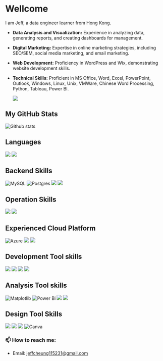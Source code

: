 # Wellcome

I am Jeff, a data engineer learner from Hong Kong. 

* **Data Analysis and Visualization:** Experience in analyzing data, generating reports, and creating dashboards for management.
* **Digital Marketing:** Expertise in online marketing strategies, including SEO/SEM, social media marketing, and email marketing.
* **Web Development:** Proficiency in WordPress and Wix, demonstrating website development skills.
* **Technical Skills:** Proficient in MS Office, Word, Excel, PowerPoint, Outlook, Windows, Linux, Unix, VMWare, Chinese Word Processing, Python, Tableau, Power BI.


  <img src="https://skillicons.dev/icons?i=py,react,aws,azure,gcp,docker,mongo,postgres,mysql,git,figma,linux)" />
</a>

## My GitHub Stats

![Github stats](https://github-readme-stats.vercel.app/api?username=jeffcheung115231&show_icons=true&count_private=true)

## Languages

![](https://img.shields.io/badge/-Python-3776AB?style=for-the-badge&logo=python&logoColor=white)
![](https://img.shields.io/badge/-HTML-E34F26?style=for-the-badge&logo=html5&logoColor=white)


## Backend Skills

![MySQL](https://img.shields.io/badge/mysql-4479A1.svg?style=for-the-badge&logo=mysql&logoColor=white)
![Postgres](https://img.shields.io/badge/postgres-%23316192.svg?style=for-the-badge&logo=postgresql&logoColor=white)
![](https://img.shields.io/badge/-Mongo%20DB-47A248?style=for-the-badge&logo=mongodb&logoColor=white)
![](https://img.shields.io/badge/MariaDB-003545?style=for-the-badge&logo=mariadb&logoColor=white)


## Operation Skills

![](https://img.shields.io/badge/-Github%20Actions-2088FF?style=for-the-badge&logo=github%20actions&logoColor=white)
![](https://img.shields.io/badge/-Docker-2496ED?style=for-the-badge&logo=docker&logoColor=white)

## Experienced Cloud Platform

![Azure](https://img.shields.io/badge/azure-%230072C6.svg?style=for-the-badge&logo=microsoftazure&logoColor=white)
![](https://img.shields.io/badge/-Amazon%20Web%20Service-232F3E?style=for-the-badge&logo=amazon%20aws&logoColor=white)
![](https://img.shields.io/badge/-Google%20Cloud-4285F4?style=for-the-badge&logo=google%20cloud&logoColor=white)

## Development Tool skills

![](https://img.shields.io/badge/-Jira-0052CC?style=for-the-badge&logo=jira&logoColor=white)
![](https://img.shields.io/badge/-Git-F05032?style=for-the-badge&logo=git&logoColor=white)
![](https://img.shields.io/badge/-Github-181717?style=for-the-badge&logo=github&logoColor=white)
![](https://img.shields.io/badge/-VS%20Code-007ACC?style=for-the-badge&logo=visual%20studio%20code&logoColor=white)

## Analysis Tool skills

![Matplotlib](https://img.shields.io/badge/Matplotlib-%23ffffff.svg?style=for-the-badge&logo=Matplotlib&logoColor=black)
![Power Bi](https://img.shields.io/badge/power_bi-F2C811?style=for-the-badge&logo=powerbi&logoColor=black)
![](https://img.shields.io/badge/-Google%20Analytics-E37400?style=for-the-badge&logo=google%20analytics&logoColor=white)
![](https://img.shields.io/badge/-Facebook%20Pixel-1877F2?style=for-the-badge&logo=facebook&logoColor=white)

## Design Tool Skills

![](https://img.shields.io/badge/-Figma-F24E1E?style=for-the-badge&logo=figma&logoColor=white)
![](https://img.shields.io/badge/-Adobe%20Photoshop-31A8FF?style=for-the-badge&logo=adobe%20photoshop&logoColor=white)
![](https://img.shields.io/badge/-Adobe%20After%20Effects-9999FF?style=for-the-badge&logo=adobe%20after%20effects&logoColor=white)
![Canva](https://img.shields.io/badge/Canva-%2300C4CC.svg?style=for-the-badge&logo=Canva&logoColor=white)

### 📫 How to reach me:

- Email: jeffcheung115231@gmail.com
